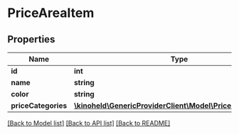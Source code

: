 # PriceAreaItem

## Properties
Name | Type | Description | Notes
------------ | ------------- | ------------- | -------------
**id** | **int** |  | 
**name** | **string** |  | 
**color** | **string** |  | [optional] 
**priceCategories** | [**\kinoheld\GenericProviderClient\Model\PriceCategoryItem[]**](PriceCategoryItem.md) |  | 

[[Back to Model list]](../README.md#documentation-for-models) [[Back to API list]](../README.md#documentation-for-api-endpoints) [[Back to README]](../README.md)

